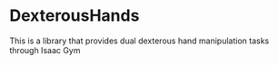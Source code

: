 # DexterousHands
This is a library that provides dual dexterous hand manipulation tasks through Isaac Gym
